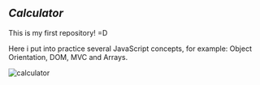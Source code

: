 ## **_Calculator_**

This is my first repository! =D

Here i put into practice several JavaScript concepts, 
for example: Object Orientation, DOM, MVC and Arrays.

![calculator](https://user-images.githubusercontent.com/60439056/73586317-4579b080-448a-11ea-8b22-e84e1931f624.png)
